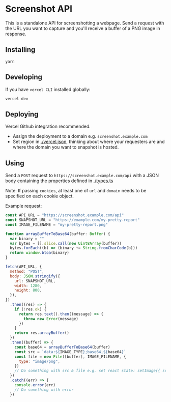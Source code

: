 # Screenshot API

This is a standalone API for screenshotting a webpage. Send a request with the
URL you want to capture and you'll receive a buffer of a PNG image in response.

## Installing

```shell
yarn
```

## Developing

If you have `vercel CLI` installed globally:

```shell
vercel dev
```

## Deploying

Vercel Github integration recommended.

- Assign the deployment to a domain e.g. `screenshot.example.com`
- Set region in [./vercel.json](./vercel.json), thinking about where your
  requesters are and where the domain you want to snapshot is hosted.

## Using

Send a `POST` request to `https://screenshot.example.com/api` with a JSON body
containing the properties defined in [./types.ts](./types.ts)

Note: If passing `cookies`, at least one of `url` and `domain` needs to be
specified on each cookie object.

Example request:

```javascript
const API_URL = "https://screenshot.example.com/api"
const SNAPSHOT_URL = "https://example.com/my-pretty-report"
const IMAGE_FILENAME = "my-pretty-report.png"

function arrayBufferToBase64(buffer: Buffer) {
  var binary = ""
  var bytes = [].slice.call(new Uint8Array(buffer))
  bytes.forEach((b) => (binary += String.fromCharCode(b)))
  return window.btoa(binary)
}

fetch(API_URL, {
  method: "POST",
  body: JSON.stringify({
    url: SNAPSHOT_URL,
    width: 1280,
    height: 800,
  }),
})
  .then((res) => {
    if (!res.ok) {
      return res.text().then((message) => {
        throw new Error(message)
      })
    }
    return res.arrayBuffer()
  })
  .then((buffer) => {
    const base64 = arrayBufferToBase64(buffer)
    const src = `data:${IMAGE_TYPE};base64,${base64}`
    const file = new File([buffer], IMAGE_FILENAME, {
      type: "image/png",
    })
    // Do something with src & file e.g. set react state: setImage({ src, file })
  })
  .catch((err) => {
    console.error(err)
    // Do something with error
  })
```

<!-- ## Environment Variables

```bash
DOMAIN=""
``` -->

<!-- ## Local Dev

```bash
yarn add --dev puppeteer@5.5.0
``` -->
